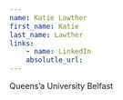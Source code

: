 ```yaml
---
name: Katie Lawther
first_name: Katie
last_name: Lawther
links:
	- name: LinkedIn
	absolutle_url:
---
```

Queens’a University Belfast
